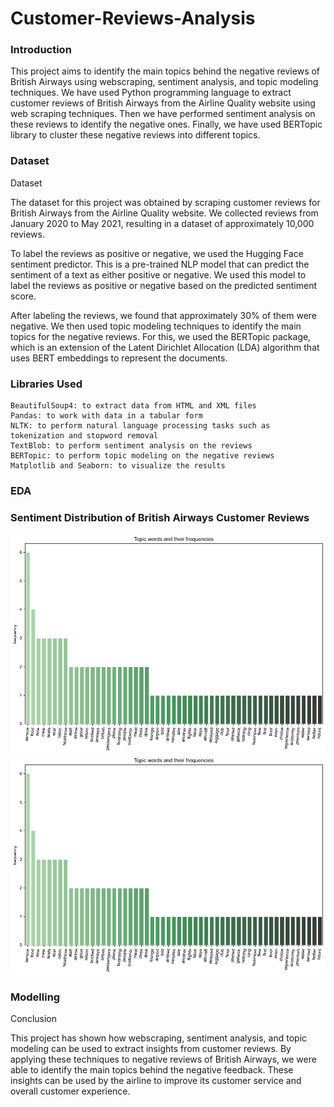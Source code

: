 # Customer-Reviews-Analysis

### Introduction
<p>

This project aims to identify the main topics behind the negative reviews of British Airways using webscraping, sentiment analysis, and topic modeling techniques. We have used Python programming language to extract customer reviews of British Airways from the Airline Quality website using web scraping techniques. Then we have performed sentiment analysis on these reviews to identify the negative ones. Finally, we have used BERTopic library to cluster these negative reviews into different topics.


</p>

### Dataset

Dataset

The dataset for this project was obtained by scraping customer reviews for British Airways from the Airline Quality website. We collected reviews from January 2020 to May 2021, resulting in a dataset of approximately 10,000 reviews.

To label the reviews as positive or negative, we used the Hugging Face sentiment predictor. This is a pre-trained NLP model that can predict the sentiment of a text as either positive or negative. We used this model to label the reviews as positive or negative based on the predicted sentiment score.

After labeling the reviews, we found that approximately 30% of them were negative. We then used topic modeling techniques to identify the main topics for the negative reviews. For this, we used the BERTopic package, which is an extension of the Latent Dirichlet Allocation (LDA) algorithm that uses BERT embeddings to represent the documents.

### Libraries Used

    BeautifulSoup4: to extract data from HTML and XML files
    Pandas: to work with data in a tabular form
    NLTK: to perform natural language processing tasks such as tokenization and stopword removal
    TextBlob: to perform sentiment analysis on the reviews
    BERTopic: to perform topic modeling on the negative reviews
    Matplotlib and Seaborn: to visualize the results

### EDA

<h3>Sentiment Distribution of British Airways Customer Reviews</h3>

<img src="images/frequencies.png" width="600">

<img src="images/frequencies.png" width="600">

### Modelling


Conclusion

This project has shown how webscraping, sentiment analysis, and topic modeling can be used to extract insights from customer reviews. By applying these techniques to negative reviews of British Airways, we were able to identify the main topics behind the negative feedback. These insights can be used by the airline to improve its customer service and overall customer experience.